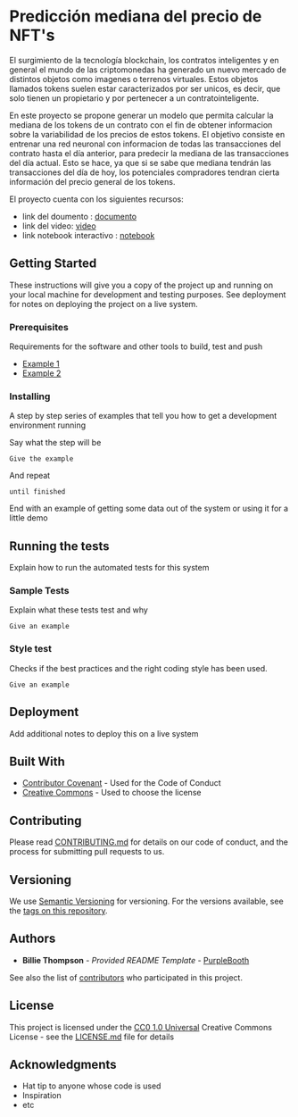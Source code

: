 # Predicción mediana del precio de NFT's 

El surgimiento de la tecnología blockchain, los contratos inteligentes y en general el mundo de las criptomonedas ha generado un nuevo mercado de distintos objetos como imagenes o terrenos virtuales. Estos objetos llamados  tokens suelen estar caracterizados por ser unicos, es decir, que solo tienen un propietario y por pertenecer a un contratointeligente.

En este proyecto se propone generar un modelo que permita calcular la mediana de los tokens de un contrato con el fin de obtener informacion sobre la variabilidad de los precios de estos tokens. El objetivo consiste en entrenar una red neuronal con informacion de todas las transacciones del contrato hasta el día anterior, para predecir la mediana de las transacciones del día actual. Esto se hace, ya que si se sabe que mediana tendrán las transacciones del día de hoy, los potenciales compradores tendran cierta información del precio general de los tokens.

El proyecto cuenta con los siguientes recursos:
- link del doumento : [documento](https://github.com/dnunezq/IA_Proyet_dp/blob/main/Proyecto_final_Intro_IA.pdf)
- link del video: [video](https://vimeo.com/777748127)
- link notebook interactivo : [notebook](http://34.125.227.157:8080/notebooks/work/Predicci%C3%B3n%20del%20precio%20de%20NFT's%20.ipynb/?token=ecd742482430bd26924140ed338f1e1164a01e2414968da54bdf7fb76c63a74e)

## Getting Started

These instructions will give you a copy of the project up and running on
your local machine for development and testing purposes. See deployment
for notes on deploying the project on a live system.

### Prerequisites

Requirements for the software and other tools to build, test and push 
- [Example 1](https://www.example.com)
- [Example 2](https://www.example.com)

### Installing

A step by step series of examples that tell you how to get a development
environment running

Say what the step will be

    Give the example

And repeat

    until finished

End with an example of getting some data out of the system or using it
for a little demo

## Running the tests

Explain how to run the automated tests for this system

### Sample Tests

Explain what these tests test and why

    Give an example

### Style test

Checks if the best practices and the right coding style has been used.

    Give an example

## Deployment

Add additional notes to deploy this on a live system

## Built With

  - [Contributor Covenant](https://www.contributor-covenant.org/) - Used
    for the Code of Conduct
  - [Creative Commons](https://creativecommons.org/) - Used to choose
    the license

## Contributing

Please read [CONTRIBUTING.md](CONTRIBUTING.md) for details on our code
of conduct, and the process for submitting pull requests to us.

## Versioning

We use [Semantic Versioning](http://semver.org/) for versioning. For the versions
available, see the [tags on this
repository](https://github.com/PurpleBooth/a-good-readme-template/tags).

## Authors

  - **Billie Thompson** - *Provided README Template* -
    [PurpleBooth](https://github.com/PurpleBooth)

See also the list of
[contributors](https://github.com/PurpleBooth/a-good-readme-template/contributors)
who participated in this project.

## License

This project is licensed under the [CC0 1.0 Universal](LICENSE.md)
Creative Commons License - see the [LICENSE.md](LICENSE.md) file for
details

## Acknowledgments

  - Hat tip to anyone whose code is used
  - Inspiration
  - etc
